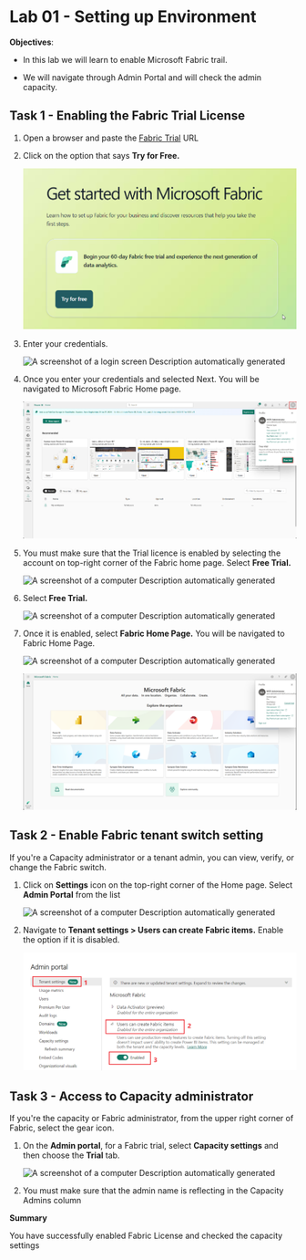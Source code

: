 # Lab 01 - Setting up Environment

**Objectives**:

- In this lab we will learn to enable Microsoft Fabric trail.

- We will navigate through Admin Portal and will check the admin
  capacity.

## Task 1 - Enabling the Fabric Trial License

1.  Open a browser and paste the [Fabric
    Trial](https://www.microsoft.com/en-us/microsoft-fabric/getting-started)
    URL

2.  Click on the option that says **Try for Free.**

    ![](./media/image1.png)

3.  Enter your credentials.

    ![A screenshot of a login screen Description automatically
generated](./media/image2.png)

4.  Once you enter your credentials and selected Next. You will be
    navigated to Microsoft Fabric Home page.

    ![](./media/image3.png)

5.  You must make sure that the Trial licence is enabled by selecting
    the account on top-right corner of the Fabric home page. Select
    **Free Trial.**

    ![A screenshot of a computer Description automatically
generated](./media/image4.png)

6.  Select **Free Trial.**

    ![A screenshot of a computer Description automatically
generated](./media/image5.png)

7.  Once it is enabled, select **Fabric Home Page.** You will be
    navigated to Fabric Home Page.

    ![A screenshot of a computer Description automatically
generated](./media/image6.png)

    ![](./media/image7.png)

## Task 2 - Enable Fabric tenant switch setting

If you're a Capacity administrator or a tenant admin, you can view,
verify, or change the Fabric switch. 

1.  Click on **Settings** icon on the top-right corner of the Home page.
    Select **Admin Portal** from the list

    ![A screenshot of a computer Description automatically
generated](./media/image8.png)

2.  Navigate to **Tenant settings \> Users can create Fabric items.**
    Enable the option if it is disabled.

    ![](./media/image9.png)

## Task 3 - Access to Capacity administrator

If you're the capacity or Fabric administrator, from the upper right
corner of Fabric, select the gear icon.

1.  On the **Admin portal**, for a Fabric trial, select **Capacity
    settings** and then choose the **Trial** tab.

    ![A screenshot of a computer Description automatically
generated](./media/image10.png)

2.  You must make sure that the admin name is reflecting in the Capacity
    Admins column

**Summary**

You have successfully enabled Fabric License and checked the capacity
settings
